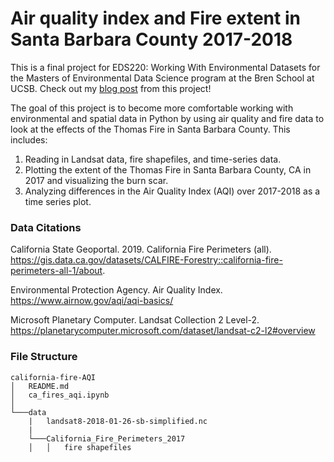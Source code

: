 # Air quality index and Fire extent in Santa Barbara County 2017-2018

This is a final project for EDS220: Working With Environmental Datasets for the Masters of Environmental Data Science program at the Bren School at UCSB. Check out my [blog post](https://shmuir.github.io/projects/2023-12-05-fire-aqi/) from this project!

The goal of this project is to become more comfortable working with environmental and spatial data in Python by using air quality and fire data to look at the effects of the Thomas Fire in Santa Barbara County. This includes:

1. Reading in Landsat data, fire shapefiles, and time-series data.
2. Plotting the extent of the Thomas Fire in Santa Barbara County, CA in 2017 and visualizing the burn scar. 
3. Analyzing differences in the Air Quality Index (AQI) over 2017-2018 as a time series plot.

### Data Citations

California State Geoportal. 2019. California Fire Perimeters (all). https://gis.data.ca.gov/datasets/CALFIRE-Forestry::california-fire-perimeters-all-1/about.

Environmental Protection Agency. Air Quality Index. https://www.airnow.gov/aqi/aqi-basics/

Microsoft Planetary Computer. Landsat Collection 2 Level-2. https://planetarycomputer.microsoft.com/dataset/landsat-c2-l2#overview

### File Structure

    california-fire-AQI
    │   README.md
    │   ca_fires_aqi.ipynb    
    │
    └───data
        |   landsat8-2018-01-26-sb-simplified.nc
        |
        └───California_Fire_Perimeters_2017
        │   │   fire shapefiles 

